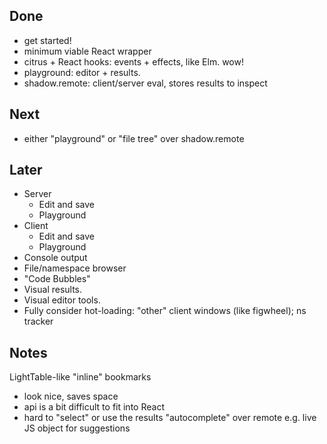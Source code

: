 ## Done
- get started!
- minimum viable React wrapper
- citrus + React hooks: events + effects, like Elm. wow!
- playground: editor + results.
- shadow.remote: client/server eval, stores results to inspect

## Next
- either "playground" or "file tree" over shadow.remote

## Later
- Server
  - Edit and save
  - Playground
- Client
  - Edit and save
  - Playground
- Console output
- File/namespace browser
- "Code Bubbles"
- Visual results.
- Visual editor tools.
- Fully consider hot-loading: "other" client windows (like figwheel); ns tracker

## Notes
LightTable-like "inline" bookmarks
- look nice, saves space
- api is a bit difficult to fit into React
- hard to "select" or use the results
"autocomplete" over remote e.g. live JS object for suggestions
